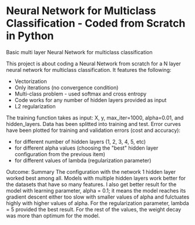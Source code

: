 # Neural Network for Multiclass Classification - Coded from Scratch in Python
Basic multi layer Neural Network for multiclass classification

This project is about coding a Neural Network from scratch for a N layer neural network for multiclass classification. It features the following: 
- Vectorization
- Only iterations (no convergence condition)
- Multi-class problem - used softmax and cross entropy
- Code works for any number of hidden layers provided as input
- L2 regularization

The training function takes as input: X, y, max_iter=1000, alpha=0.01, and hidden_layers. Data has been splitted into training and test. Error curves have been plotted for training and validation errors (cost and accuracy):
- for different number of hidden layers (1, 2, 3, 4, 5, etc)
- for different alpha values (choosing the "best" hidden layer configuration from the previous item)
- for different values of lambda (regularization parameter)

Outcome:
Summary
The configuration with the network 1 hidden layer worked best among all. Models with multiple hidden layers work better for the datasets that have so many features. I also get better result for the model with learning parameter, alpha = 0.1; it means the model reaches its gradient descent either too slow with smaller values of alpha and fulctuates highly with higher values of alpha. For the regularization parameter, lambda = 5 provided the best result. For the rest of the values, the weight decay was more than optimum for the model.
